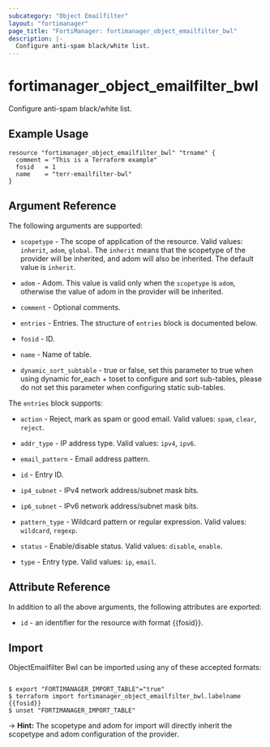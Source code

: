 ```yaml
---
subcategory: "Object Emailfilter"
layout: "fortimanager"
page_title: "FortiManager: fortimanager_object_emailfilter_bwl"
description: |-
  Configure anti-spam black/white list.
---
```


# fortimanager_object_emailfilter_bwl
Configure anti-spam black/white list.

## Example Usage

```hcl
resource "fortimanager_object_emailfilter_bwl" "trname" {
  comment = "This is a Terraform example"
  fosid   = 1
  name    = "terr-emailfilter-bwl"
}
```

## Argument Reference


The following arguments are supported:

* `scopetype` - The scope of application of the resource. Valid values: `inherit`, `adom`, `global`. The `inherit` means that the scopetype of the provider will be inherited, and adom will also be inherited. The default value is `inherit`.
* `adom` - Adom. This value is valid only when the `scopetype` is `adom`, otherwise the value of adom in the provider will be inherited.

* `comment` - Optional comments.
* `entries` - Entries. The structure of `entries` block is documented below.
* `fosid` - ID.
* `name` - Name of table.
* `dynamic_sort_subtable` - true or false, set this parameter to true when using dynamic for_each + toset to configure and sort sub-tables, please do not set this parameter when configuring static sub-tables.

The `entries` block supports:

* `action` - Reject, mark as spam or good email. Valid values: `spam`, `clear`, `reject`.

* `addr_type` - IP address type. Valid values: `ipv4`, `ipv6`.

* `email_pattern` - Email address pattern.
* `id` - Entry ID.
* `ip4_subnet` - IPv4 network address/subnet mask bits.
* `ip6_subnet` - IPv6 network address/subnet mask bits.
* `pattern_type` - Wildcard pattern or regular expression. Valid values: `wildcard`, `regexp`.

* `status` - Enable/disable status. Valid values: `disable`, `enable`.

* `type` - Entry type. Valid values: `ip`, `email`.



## Attribute Reference

In addition to all the above arguments, the following attributes are exported:
* `id` - an identifier for the resource with format {{fosid}}.

## Import

ObjectEmailfilter Bwl can be imported using any of these accepted formats:
```

$ export "FORTIMANAGER_IMPORT_TABLE"="true"
$ terraform import fortimanager_object_emailfilter_bwl.labelname {{fosid}}
$ unset "FORTIMANAGER_IMPORT_TABLE"
```
-> **Hint:** The scopetype and adom for import will directly inherit the scopetype and adom configuration of the provider.
